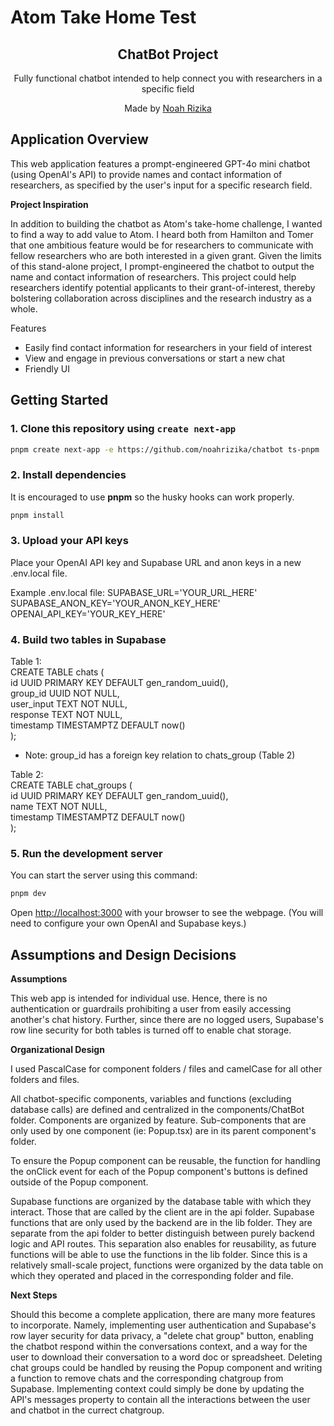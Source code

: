 # Atom Take Home Test

<div align="center">
  <h2>ChatBot Project</h2>
  <p>Fully functional chatbot intended to help connect you with researchers in a specific field</p>
  <p>Made by <a href="https://noahrizika.github.io/">Noah Rizika</a></p>
</div>

## Application Overview

This web application features a prompt-engineered GPT-4o mini chatbot (using OpenAI's API) to provide names and contact information of researchers, as specified by the user's input for a specific research field.

**Project Inspiration**

In addition to building the chatbot as Atom's take-home challenge, I wanted to find a way to add value to Atom. I heard both from Hamilton and Tomer that one ambitious feature would be for researchers to communicate with fellow researchers who are both interested in a given grant. Given the limits of this stand-alone project, I prompt-engineered the chatbot to output the name and contact information of researchers. This project could help researchers identify potential applicants to their grant-of-interest, thereby bolstering collaboration across disciplines and the research industry as a whole.

Features

- Easily find contact information for researchers in your field of interest
- View and engage in previous conversations or start a new chat
- Friendly UI

## Getting Started

### 1. Clone this repository using `create next-app`

```bash
pnpm create next-app -e https://github.com/noahrizika/chatbot ts-pnpm
```

### 2. Install dependencies

It is encouraged to use **pnpm** so the husky hooks can work properly.

```bash
pnpm install
```

### 3. Upload your API keys

Place your OpenAI API key and Supabase URL and anon keys in a new .env.local file.

Example .env.local file:
SUPABASE_URL='YOUR_URL_HERE'
SUPABASE_ANON_KEY='YOUR_ANON_KEY_HERE'
OPENAI_API_KEY='YOUR_KEY_HERE'

### 4. Build two tables in Supabase

Table 1:  
CREATE TABLE chats (  
id UUID PRIMARY KEY DEFAULT gen_random_uuid(),  
group_id UUID NOT NULL,  
user_input TEXT NOT NULL,  
response TEXT NOT NULL,  
timestamp TIMESTAMPTZ DEFAULT now()  
);

- Note: group_id has a foreign key relation to chats_group (Table 2)

Table 2:  
CREATE TABLE chat_groups (  
id UUID PRIMARY KEY DEFAULT gen_random_uuid(),  
name TEXT NOT NULL,  
timestamp TIMESTAMPTZ DEFAULT now()  
);

### 5. Run the development server

You can start the server using this command:

```bash
pnpm dev
```

Open [http://localhost:3000](http://localhost:3000) with your browser to see the webpage. (You will need to configure your own OpenAI and Supabase keys.)

## Assumptions and Design Decisions

**Assumptions**

This web app is intended for individual use. Hence, there is no authentication or guardrails prohibiting a user from easily accessing another's chat history. Further, since there are no logged users, Supabase's row line security for both tables is turned off to enable chat storage.

**Organizational Design**

I used PascalCase for component folders / files and camelCase for all other folders and files.

All chatbot-specific components, variables and functions (excluding database calls) are defined and centralized in the components/ChatBot folder. Components are organized by feature. Sub-components that are only used by one component (ie: Popup.tsx) are in its parent component's folder.

To ensure the Popup component can be reusable, the function for handling the onClick event for each of the Popup component's buttons is defined outside of the Popup component.

Supabase functions are organized by the database table with which they interact. Those that are called by the client are in the api folder. Supabase functions that are only used by the backend are in the lib folder. They are separate from the api folder to better distinguish between purely backend logic and API routes. This separation also enables for reusability, as future functions will be able to use the functions in the lib folder. Since this is a relatively small-scale project, functions were organized by the data table on which they operated and placed in the corresponding folder and file.

**Next Steps**

Should this become a complete application, there are many more features to incorporate. Namely, implementing user authentication and Supabase's row layer security for data privacy, a "delete chat group" button, enabling the chatbot respond within the conversations context, and a way for the user to download their conversation to a word doc or spreadsheet. Deleting chat groups could be handled by reusing the Popup component and writing a function to remove chats and the corresponding chatgroup from Supabase. Implementing context could simply be done by updating the API's messages property to contain all the interactions between the user and chatbot in the currect chatgroup.
